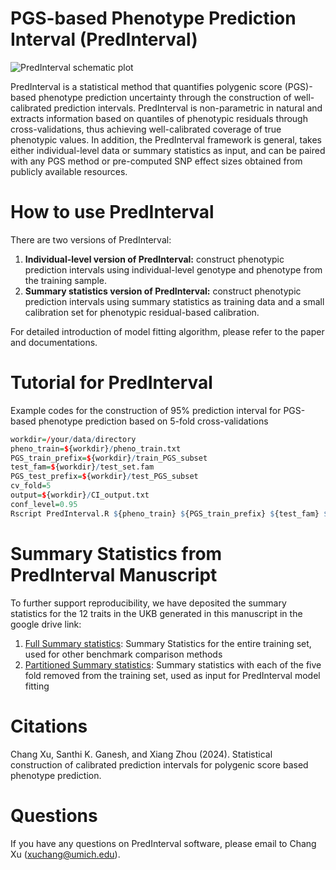 # PGS-based Phenotype Prediction Interval (PredInterval)

![PredInterval schematic plot](https://github.com/xuchang0201/PredInterval/assets/41645824/f2dc42f0-191c-4566-8ff3-e5a96a2e06ec)

PredInterval is a statistical method that quantifies polygenic score (PGS)-based phenotype prediction uncertainty through the construction of well-calibrated prediction intervals. PredInterval is non-parametric in natural and extracts information based on quantiles of phenotypic residuals through cross-validations, thus achieving well-calibrated coverage of true phenotypic values. In addition, the PredInterval framework is general, takes either individual-level data or summary statistics as input, and can be paired with any PGS method or pre-computed SNP effect sizes obtained from publicly available resources.
    
# How to use PredInterval
There are two versions of PredInterval:
1. **Individual-level version of PredInterval:** construct phenotypic prediction intervals using individual-level genotype and phenotype from the training sample.
2. **Summary statistics version of PredInterval:** construct phenotypic prediction intervals using summary statistics as training data and a small calibration set for phenotypic residual-based calibration.

For detailed introduction of model fitting algorithm, please refer to the paper and documentations.  

# Tutorial for PredInterval
Example codes for the construction of 95% prediction interval for PGS-based phenotype prediction based on 5-fold cross-validations
```r
workdir=/your/data/directory
pheno_train=${workdir}/pheno_train.txt
PGS_train_prefix=${workdir}/train_PGS_subset
test_fam=${workdir}/test_set.fam
PGS_test_prefix=${workdir}/test_PGS_subset
cv_fold=5
output=${workdir}/CI_output.txt
conf_level=0.95
Rscript PredInterval.R ${pheno_train} ${PGS_train_prefix} ${test_fam} ${PGS_test_prefix} ${cv_fold} ${output} ${conf_level} 
```

# Summary Statistics from PredInterval Manuscript
To further support reproducibility, we have deposited the summary statistics for the 12 traits in the UKB generated in this manuscript in the google drive link: 
1. [Full Summary statistics](https://drive.google.com/file/d/1Vtb-0IdevPRzhPib-blbjeAgOyUDxj73/view?usp=drive_link): Summary Statistics for the entire training set, used for other benchmark comparison methods
2. [Partitioned Summary statistics](https://drive.google.com/file/d/1IyoqM3ZNTaTMyVCHM1UCjFYCOCtdrw7i/view?usp=drive_link): Summary statistics with each of the five fold removed from the training set, used as input for PredInterval model fitting

# Citations

Chang Xu, Santhi K. Ganesh, and Xiang Zhou (2024). Statistical construction of calibrated prediction intervals for polygenic score based phenotype prediction. 

# Questions 
If you have any questions on PredInterval software, please email to Chang Xu (xuchang@umich.edu).
